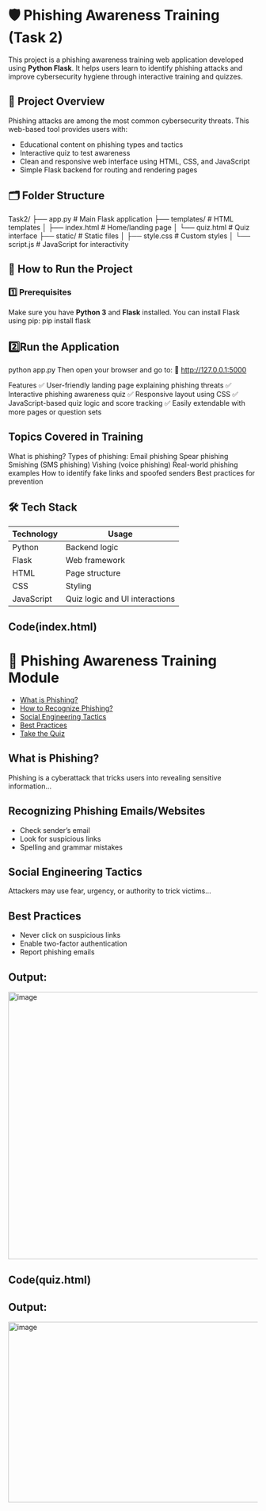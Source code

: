 # 🛡️ Phishing Awareness Training (Task 2)

This project is a phishing awareness training web application developed using **Python Flask**. It helps users learn to identify phishing attacks and improve cybersecurity hygiene through interactive training and quizzes.

## 📌 Project Overview

Phishing attacks are among the most common cybersecurity threats. This web-based tool provides users with:

- Educational content on phishing types and tactics  
- Interactive quiz to test awareness  
- Clean and responsive web interface using HTML, CSS, and JavaScript  
- Simple Flask backend for routing and rendering pages  

## 🗂️ Folder Structure

Task2/
├── app.py # Main Flask application
├── templates/ # HTML templates
│ ├── index.html # Home/landing page
│ └── quiz.html # Quiz interface
├── static/ # Static files
│ ├── style.css # Custom styles
│ └── script.js # JavaScript for interactivity


## 🚀 How to Run the Project

### 1️⃣ Prerequisites

Make sure you have **Python 3** and **Flask** installed. You can install Flask using pip:
pip install flask

## 2️⃣Run the Application
python app.py
Then open your browser and go to:
📍 http://127.0.0.1:5000

Features
✅ User-friendly landing page explaining phishing threats
✅ Interactive phishing awareness quiz
✅ Responsive layout using CSS
✅ JavaScript-based quiz logic and score tracking
✅ Easily extendable with more pages or question sets

## Topics Covered in Training
What is phishing?
Types of phishing:
   Email phishing
   Spear phishing
   Smishing (SMS phishing)
   Vishing (voice phishing)
Real-world phishing examples
How to identify fake links and spoofed senders
Best practices for prevention

## 🛠️ Tech Stack
| Technology | Usage                          |
| ---------- | ------------------------------ |
| Python     | Backend logic                  |
| Flask      | Web framework                  |
| HTML       | Page structure                 |
| CSS        | Styling                        |
| JavaScript | Quiz logic and UI interactions |

## Code(index.html)

<!-- templates/index.html -->
<!DOCTYPE html>
<html>
<head>
  <title>Phishing Awareness Training</title>
  <link rel="stylesheet" href="/static/style.css">
</head>
<body>
  <h1>🎯 Phishing Awareness Training Module</h1>
  <ul>
    <li><a href="#phishing">What is Phishing?</a></li>
    <li><a href="#recognize">How to Recognize Phishing?</a></li>
    <li><a href="#social">Social Engineering Tactics</a></li>
    <li><a href="#tips">Best Practices</a></li>
    <li><a href="/quiz">Take the Quiz</a></li>
  </ul>

  <section id="phishing">
    <h2>What is Phishing?</h2>
    <p>Phishing is a cyberattack that tricks users into revealing sensitive information...</p>
  </section>

  <section id="recognize">
    <h2>Recognizing Phishing Emails/Websites</h2>
    <ul>
      <li>Check sender’s email</li>
      <li>Look for suspicious links</li>
      <li>Spelling and grammar mistakes</li>
    </ul>
  </section>

  <section id="social">
    <h2>Social Engineering Tactics</h2>
    <p>Attackers may use fear, urgency, or authority to trick victims...</p>
  </section>

  <section id="tips">
    <h2>Best Practices</h2>
    <ul>
      <li>Never click on suspicious links</li>
      <li>Enable two-factor authentication</li>
      <li>Report phishing emails</li>
    </ul>
  </section>
</body>
</html>

## Output:
<img width="958" height="539" alt="image" src="https://github.com/user-attachments/assets/107c39d1-c209-463e-9168-3f1bba5c9a24" />

## Code(quiz.html)



  

## Output:
<img width="542" height="364" alt="image" src="https://github.com/user-attachments/assets/7207facf-df7d-42a6-8c15-6f7a2977e197" />











